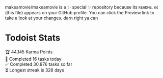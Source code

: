 makeamovie/makeamovie is a ✨ special ✨ repository because its `README.md` (this file) appears on your GitHub profile.
You can click the Preview link to take a look at your changes. darn right ya can

# Todoist Stats

<!-- TODO-IST:START -->
🏆  44,145 Karma Points           
🌸  Completed 16 tasks today           
✅  Completed 30,876 tasks so far           
⏳  Longest streak is 328 days
<!-- TODO-IST:END -->
